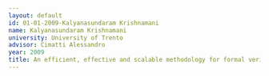```yaml
---
layout: default 
id: 01-01-2009-Kalyanasundaram Krishnamani
name: Kalyanasundaram Krishnamani
university: University of Trento
advisor: Cimatti Alessandro
year: 2009
title: An efficient, effective and scalable methodology for formal verification
---
```

